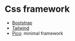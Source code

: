 # Css framework

- [Bootstrap](https://getbootstrap.com/)
- [Tailwind](https://tailwindcss.com/)
- [Pico](https://picocss.com/): minimal framework
